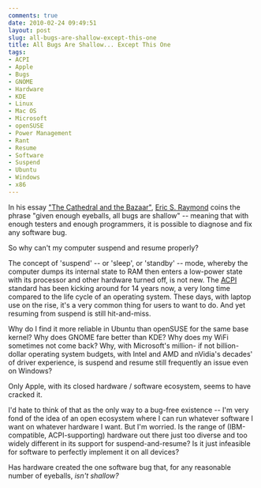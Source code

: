 ```yaml
---
comments: true
date: 2010-02-24 09:49:51
layout: post
slug: all-bugs-are-shallow-except-this-one
title: All Bugs Are Shallow... Except This One
tags:
- ACPI
- Apple
- Bugs
- GNOME
- Hardware
- KDE
- Linux
- Mac OS
- Microsoft
- openSUSE
- Power Management
- Rant
- Resume
- Software
- Suspend
- Ubuntu
- Windows
- x86
---
```


In his essay ["The Cathedral and the Bazaar"](http://www.catb.org/~esr/writings/cathedral-bazaar/cathedral-bazaar/), [Eric S. Raymond](http://en.wikipedia.org/wiki/Eric_S._Raymond) coins the phrase "given enough eyeballs, all bugs are shallow" -- meaning that with enough testers and enough programmers, it is possible to diagnose and fix any software bug.

So why can't my computer suspend and resume properly?

The concept of 'suspend' -- or 'sleep', or 'standby' -- mode, whereby the computer dumps its internal state to RAM then enters a low-power state with its processor and other hardware turned off, is not new.  The [ACPI](http://en.wikipedia.org/wiki/Advanced_Configuration_and_Power_Interface) standard has been kicking around for 14 years now, a very long time compared to the life cycle of an operating system.  These days, with laptop use on the rise, it's a very common thing for users to want to do.  And yet resuming from suspend is still hit-and-miss.

Why do I find it more reliable in Ubuntu than openSUSE for the same base kernel?  Why does GNOME fare better than KDE?  Why does my WiFi sometimes not come back?  Why, with Microsoft's million- if not billion-dollar operating system budgets, with Intel and AMD and nVidia's decades' of driver experience, is suspend and resume still frequently an issue even on Windows?

Only Apple, with its closed hardware / software ecosystem, seems to have cracked it.

I'd hate to think of that as the only way to a bug-free existence -- I'm very fond of the idea of an open ecosystem where I can run whatever software I want on whatever hardware I want.  But I'm worried.  Is the range of (IBM-compatible, ACPI-supporting) hardware out there just too diverse and too widely different in its support for suspend-and-resume?  Is it just infeasible for software to perfectly implement it on all devices?

Has hardware created the one software bug that, for any reasonable number of eyeballs, _isn't shallow?_
